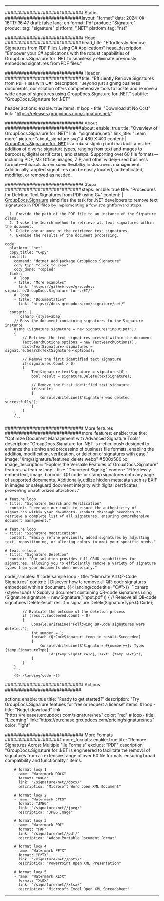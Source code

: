 



---
############################# Static ############################
layout: "format"
date:  2024-08-16T17:36:47
draft: false
lang: en
format: Pdf
product: "Signature"
product_tag: "signature"
platform: ".NET"
platform_tag: "net"

############################# Head ############################
head_title: "Effortlessly Remove Signatures from PDF Files Using C# Applications"
head_description: "Empower your C# applications with the robust capabilities of GroupDocs.Signature for .NET to seamlessly eliminate previously embedded signatures from PDF files."

############################# Header ############################
title: "Efficiently Remove Signatures from PDF Files with C#" 
description: "Beyond just signing business documents, our solution offers comprehensive tools to locate and remove a wide array of signatures using GroupDocs.Signature for .NET."
subtitle: "GroupDocs.Signature for .NET" 

header_actions:
  enable: true
  items:
    #  loop
    - title: "Download at No Cost"
      link: "https://releases.groupdocs.com/signature/net/"
      
############################# About ############################
about:
    enable: true
    title: "Overview of GroupDocs.Signature for .NET"
    link: "/signature/net/"
    link_title: "Learn more"
    picture: "about_signature.svg" # 480 X 400
    content: |
       [GroupDocs.Signature for .NET](/signature/net/)  is a robust signing tool that facilitates the addition of diverse signature types, ranging from text and images to barcodes, digital certificates, and stamps. Supporting over 60 file formats—including PDF, MS Office, images, ZIP, and other widely-used business formats—this solution ensures flexibility in document management. Additionally, applied signatures can be easily located, authenticated, modified, or removed as needed.

############################# Steps ############################
steps:
    enable: true
    title: "Procedures for Deleting Text Signatures from PDF using C#"
    content: |
      [GroupDocs.Signature](/signature/net/) simplifies the task for .NET developers to remove text signatures in PDF files by implementing a few straightforward steps.
      
      1. Provide the path of the PDF file to an instance of the Signature class.
      2. Invoke the Search method to retrieve all text signatures within the document.
      3. Delete one or more of the retrieved text signatures.
      4. Examine the results of the document processing.
   
    code:
      platform: "net"
      copy_title: "Copy"
      install:
        command: "dotnet add package GroupDocs.Signature"
        copy_tip: "click to copy"
        copy_done: "copied"
      links:
        #  loop
        - title: "More examples"
          link: "https://github.com/groupdocs-signature/GroupDocs.Signature-for-.NET/"
        #  loop
        - title: "Documentation"
          link: "https://docs.groupdocs.com/signature/net/"
          
      content: |
        ```csharp {style=abap}
        // Pass the document containing signatures to the Signature instance
        using (Signature signature = new Signature("input.pdf"))
        {
            // Retrieve the text signatures present within the document
            TextSearchOptions options = new TextSearchOptions();
            List<TextSignature> signatures = signature.Search<TextSignature>(options);

            // Remove the first identified text signature
            if(signatures.Count > 0)
            {
                TextSignature textSignature = signatures[0];
                bool result = signature.Delete(textSignature);

                // Remove the first identified text signature
                if(result)
                {
                    Console.WriteLine($"Signature was deleted successfully");
                }
            }
        }
        ```            

############################# More features ############################
more_features:
  enable: true
  title: "Optimize Document Management with Advanced Signature Tools"
  description: "GroupDocs.Signature for .NET is meticulously designed to enhance the signing and processing of business file formats, enabling the addition, modification, verification, or deletion of signatures with ease."
  image: "/img/signature/features_delete.webp" # 500x500 px
  image_description: "Explore the Versatile Features of GroupDocs.Signature"
  features:
    # feature loop
    - title: "Document Signing"
      content: "Effortlessly embed text, image, barcode, QR code, or stamp signatures onto any page of supported documents. Additionally, utilize hidden metadata such as EXIF in images or safeguard document integrity with digital certificates, preventing unauthorized alterations."

    # feature loop
    - title: "Signature Search and Verification"
      content: "Leverage our tools to ensure the authenticity of signatures within your documents. Conduct thorough searches to retrieve a complete list of all signatures, ensuring comprehensive document management."

    # feature loop
    - title: "Signature Modification"
      content: "Easily refine previously added signatures by adjusting text, repositioning, or altering colors to meet your specific needs."

    # feature loop
    - title: "Signature Deletion"
      content: "Our solution provides full CRUD capabilities for signatures, allowing you to efficiently remove a variety of signature types from your documents when necessary."
      
  code_samples:
    # code sample loop
    - title: "Eliminate All QR-Code Signatures"
      content: |
        Discover how to remove all QR-code signatures embedded within a document.
        {{< landing/code title="C#">}}
        ```csharp {style=abap}
        // Supply a document containing QR-code signatures
        using (Signature signature = new Signature("input.pdf"))
        {
            // Remove all QR-code signatures
            DeleteResult result = signature.Delete(SignatureType.QrCode);

            // Evaluate the outcome of the deletion process
            if (result.Succeeded.Count > 0)
            {
                Console.WriteLine("Following QR-Code signatures were deleted:");                    
                int number = 1;
                foreach (QrCodeSignature temp in result.Succeeded)
                {
                    Console.WriteLine($"Signature #{number++}: Type: {temp.SignatureType} 
                        Id:{temp.SignatureId}, Text: {temp.Text}");
                }
            }
        }
        ```
        {{< /landing/code >}}


############################# Actions ############################

actions:
  enable: true
  title: "Ready to get started?"
  description: "Try GroupDocs.Signature features for free or request a license"
  items:
    #  loop
    - title: "Nuget download"
      link: "https://releases.groupdocs.com/signature/net/"
      color: "red"
        #  loop
    - title: "Licensing"
      link: "https://purchase.groupdocs.com/pricing/signature/net/"
      color: "light"


############################# More Formats #####################
more_formats:
    enable: true
    title: "Remove Signatures Across Multiple File Formats"
    exclude: "PDF"
    description: "GroupDocs.Signature for .NET is engineered to facilitate the removal of signatures from an extensive range of over 60 file formats, ensuring broad compatibility and functionality."
    items: 
          
        # format loop 1
        - name: "Watermark DOCX"
          format: "DOCX"
          link: "/signature/net//docx/"
          description: "Microsoft Word Open XML Document"
          
        # format loop 2
        - name: "Watermark JPEG"
          format: "JPEG"
          link: "/signature/net//jpeg/"
          description: "JPEG Image"
          
        # format loop 3
        - name: "Watermark PDF"
          format: "PDF"
          link: "/signature/net//pdf/"
          description: "Adobe Portable Document Format"
          
        # format loop 4
        - name: "Watermark PPTX"
          format: "PPTX"
          link: "/signature/net//pptx/"
          description: "PowerPoint Open XML Presentation"
          
        # format loop 5
        - name: "Watermark XLSX"
          format: "XLSX"
          link: "/signature/net//xlsx/"
          description: "Microsoft Excel Open XML Spreadsheet"


          

---